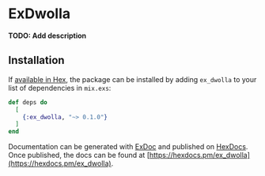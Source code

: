 # ExDwolla

**TODO: Add description**

## Installation

If [available in Hex](https://hex.pm/docs/publish), the package can be installed
by adding `ex_dwolla` to your list of dependencies in `mix.exs`:

```elixir
def deps do
  [
    {:ex_dwolla, "~> 0.1.0"}
  ]
end
```

Documentation can be generated with [ExDoc](https://github.com/elixir-lang/ex_doc)
and published on [HexDocs](https://hexdocs.pm). Once published, the docs can
be found at [https://hexdocs.pm/ex_dwolla](https://hexdocs.pm/ex_dwolla).

